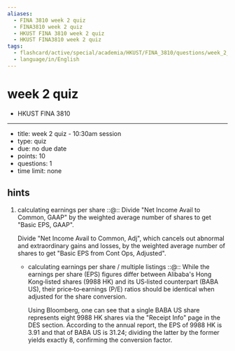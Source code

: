 ```yaml
---
aliases:
  - FINA 3810 week 2 quiz
  - FINA3810 week 2 quiz
  - HKUST FINA 3810 week 2 quiz
  - HKUST FINA3810 week 2 quiz
tags:
  - flashcard/active/special/academia/HKUST/FINA_3810/questions/week_2_quiz
  - language/in/English
---
```


# week 2 quiz

- HKUST FINA 3810

---

- title: week 2 quiz - 10:30am session
- type: quiz
- due: no due date
- points: 10
- questions: 1
- time limit: none

## hints

1. calculating earnings per share ::@:: Divide "Net Income Avail to Common, GAAP" by the weighted average number of shares to get "Basic EPS, GAAP". <p> Divide "Net Income Avail to Common, Adj", which cancels out abnormal and extraordinary gains and losses, by the weighted average number of shares to get "Basic EPS from Cont Ops, Adjusted". <!--SR:!2026-01-12,66,310!2025-11-27,26,270-->
    - calculating earnings per share / multiple listings ::@:: While the earnings per share \(EPS\) figures differ between Alibaba's Hong Kong‑listed shares \(9988 HK\) and its US‑listed counterpart \(BABA US\), their price‑to‑earnings \(P/E\) ratios should be identical when adjusted for the share conversion. <p> Using Bloomberg, one can see that a single BABA US share represents eight 9988 HK shares via the "Receipt Info" page in the DES section. According to the annual report, the EPS of 9988 HK is 3.91 and that of BABA US is 31.24; dividing the latter by the former yields exactly 8, confirming the conversion factor. <!--SR:!2026-01-13,67,310!2025-12-08,37,290-->

